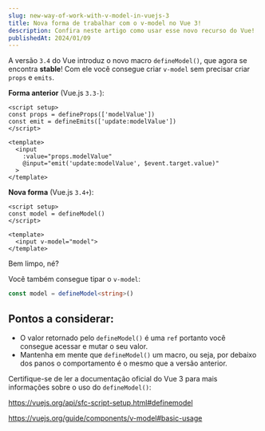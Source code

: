 ```yaml
---
slug: new-way-of-work-with-v-model-in-vuejs-3
title: Nova forma de trabalhar com o v-model no Vue 3!
description: Confira neste artigo como usar esse novo recurso do Vue!
publishedAt: 2024/01/09
---
```


A versão `3.4` do Vue introduz o novo macro `defineModel()`, que agora se encontra **stable**! Com ele você consegue criar `v-model` sem precisar criar `props` e `emits`.

**Forma anterior** (Vue.js `3.3-`):

```vue
<script setup>
const props = defineProps(['modelValue'])
const emit = defineEmits(['update:modelValue'])
</script>

<template>
  <input
    :value="props.modelValue"
    @input="emit('update:modelValue', $event.target.value)"
  >
</template>
```

**Nova forma** (Vue.js `3.4+`):

```vue
<script setup>
const model = defineModel()
</script>

<template>
  <input v-model="model">
</template>
```

Bem limpo, né?

Você também consegue tipar o `v-model`:

```ts
const model = defineModel<string>()
```

## Pontos a considerar:

- O valor retornado pelo `defineModel()` é uma `ref` portanto você consegue acessar e mutar o seu valor.
- Mantenha em mente que `defineModel()` um macro, ou seja, por debaixo dos panos o comportamento é o mesmo que a versão anterior.

Certifique-se de ler a documentação oficial do Vue 3 para mais informações sobre o uso do `defineModel()`:

https://vuejs.org/api/sfc-script-setup.html#definemodel

https://vuejs.org/guide/components/v-model#basic-usage
